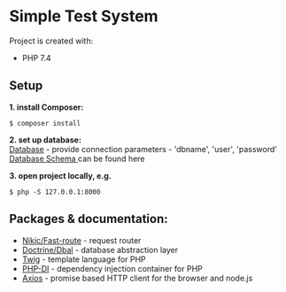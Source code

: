 # Simple Test System

Project is created with:

* PHP 7.4

## Setup

**1. install Composer:**

```
$ composer install
```
**2. set up database:** <br>
[Database](app/Database.php) - provide connection parameters - 'dbname', 'user', 'password' <br>
[Database Schema ](schema.sql) can be found here <br>

**3. open project locally, e.g.**
```
$ php -S 127.0.0.1:8000
```

## Packages & documentation: <br>

* [Nikic/Fast-route](https://github.com/nikic/FastRoute) - request router
* [Doctrine/Dbal](https://www.doctrine-project.org/projects/doctrine-dbal/en/latest/) - database abstraction layer
* [Twig](https://twig.symfony.com/doc/3.x/) - template language for PHP
* [PHP-DI](https://php-di.org/doc/) - dependency injection container for PHP
* [Axios](https://axios-http.com/docs/intro) - promise based HTTP client for the browser and node.js
